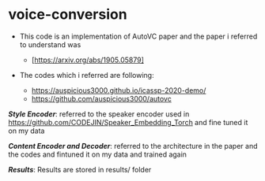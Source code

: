 # voice-conversion

* This code is an implementation of AutoVC paper and the paper i referred to understand was
    * [https://arxiv.org/abs/1905.05879]


*  The codes which i referred are following:
   * https://auspicious3000.github.io/icassp-2020-demo/
   * https://github.com/auspicious3000/autovc


 ***Style Encoder***:
referred to the speaker encoder used in 
https://github.com/CODEJIN/Speaker_Embedding_Torch
and fine tuned it on my data 

***Content Encoder and Decoder***:
referred to the architecture in the paper and the codes and fintuned it on my data and trained again

 ***Results***:
Results are stored in results/ folder


